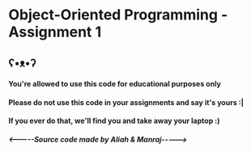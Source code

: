 # Object-Oriented Programming - Assignment 1

## ʕ•ᴥ•ʔ
#### You're allowed to use this code for educational purposes only
#### Please do not use this code in your assignments and say it's yours :|
#### If you ever do that, we'll find you and take away your laptop :)

##### <-----Source code made by Aliah & Manraj----->
